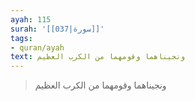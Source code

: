 ```yaml
---
ayah: 115
surah: '[[037|سورة]]'
tags:
- quran/ayah
text: ونجيناهما وقومهما من الكرب العظيم
---
```

> ونجيناهما وقومهما من الكرب العظيم
